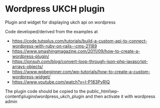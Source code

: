 # Wordpress UKCH plugin
Plugin and widget for displaying ukch api on wordpress

Code developed/derived from the examples at

- https://code.tutsplus.com/tutorials/build-a-custom-api-to-connect-wordpress-with-ruby-on-rails--cms-21189
- https://www.smashingmagazine.com/2011/09/how-to-create-a-wordpress-plugin/
- https://jonsuh.com/blog/convert-loop-through-json-php-javascript-arrays-objects/
- https://www.wpbeginner.com/wp-tutorials/how-to-create-a-custom-wordpress-widget/
- https://www.youtube.com/watch?v=I-P183PvRIQ

The plugin code should be copied to the public_html\wp-content\plugins\wordpress_ukch_plugin and then activate it with wordpress admin
